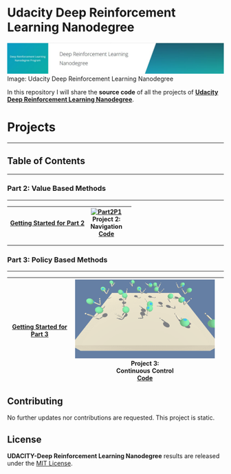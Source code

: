 # Udacity Deep Reinforcement Learning Nanodegree 

![DRL](./Part3_Project_Continous_Control/img/Header_DRL.JPG)  
Image: Udacity Deep Reinforcement Learning Nanodegree  

In this repository I will share the **source code** of all the projects of **[Udacity Deep Reinforcement Learning Nanodegree](https://eu.udacity.com/course/deep-reinforcement-learning-nanodegree--nd893)**.  

# Projects  

--- 
## Table of Contents

----  

### Part 2: Value Based Methods

----  

| [Getting Started for Part 2](./Part2_How_to_get_started)       | [![Part2P1](./Part2_Project_Navigation/img/Trained_agent_banana_env_PER_Dueling_DDQN_V01.gif)](./Part2_Project_Navigation/)<br>**Project 2:<br>Navigation**<br>[Code](./Part2_Project_Navigation/)       |        |
| :---:         |     :---:      |          :---: |

---  

### Part 3: Policy Based Methods

----  

| [Getting Started for Part 3](./Part3_How_to_get_started)       | [![Part3P1](./Part3_Project_Continous_Control/img/Continuous_Control_trained_action.gif)](./Part3_Project_Continous_Control/)<br>**Project 3:<br>Continuous Control**<br>[Code](./Part3_Project_Continous_Control/)       |        |
| :---:         |     :---:      |          :---: |

## Contributing

No further updates nor contributions are requested.  This project is static.

## License

**UDACITY-Deep Reinforcement Learning Nanodegree** results are released under the [MIT License](./LICENSE).
